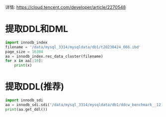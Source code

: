 详情: https://cloud.tencent.com/developer/article/2270548

# 提取DDL和DML
```python
import innodb_index
filename = '/data/mysql_3314/mysqldata/db1/t20230424_666.ibd'
page_size = 16384
aa = innodb_index.rec_data_cluster(filename)
for x in aa[:10]:
    print(x)
```

# 提取DDL(推荐)
```python
import innodb_sdi
aa = innodb_sdi.sdi('/data/mysql_3314/mysqldata/db1/ddcw_benchmark__12.ibd')
print(aa.get_ddl())

```
